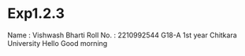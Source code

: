 # Exp1.2.3
Name : Vishwash Bharti
Roll No. : 2210992544
G18-A
1st year
Chitkara University
Hello 
Good morning

